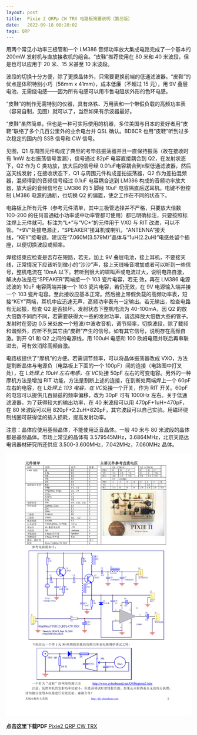 ```yaml
---
layout: post
title:  Pixie 2 QRPp CW TRX 电路板简要说明（第三版）
date:   2022-09-18 08:28:02
tags: QRP
---
```



用两个常见小功率三极管和一个 LM386 音频功率放大集成电路完成了一个基本的 200mW 发射机与直放接收机的组合。“皮鞋”推荐使用在 80 米和 40 米波段，但是也可以应用于 20 米、15 米甚至 10 米波段。

波段的切换十分方便，除了更换晶体外，只需要更换前端的低通滤波器。“皮鞋”的优点是体积特别小巧（56mm x 41mm），成本低廉（不超过 15 元），用 9V 叠层电池，无需绕电感——因为所有电感可以用市售电阻状外形的色环电感。 

“皮鞋”的制作无需特别的仪器，具有烙铁、万用表和一个带假负载的高频功率表（容易自制，见图）就可以了，当然如果有示波器最好。

“皮鞋”虽然简单，但也是一种可实际使用的机器，多位美国与日本的爱好者用“皮鞋”联络了多个几百公里外的业余电台并 QSL 确认。BD6CR 也用“皮鞋”听到过多次稳定的国内的 SSB 信号和 CW 信号。

见图，Q1 与周围元件构成了典型的考毕兹振荡器并且一直保持振荡（故在接收时有 1mW 左右振荡信号泄漏），信号通过 82pF 电容直接耦合到 Q2，在发射状态下，Q2 作为 C 类功放，放大后的信号经 0.01uF电容耦合到π型低通滤波器，然后送天线发射；在接收状态下，Q1 与周围元件构成差拍振荡器，Q2 作为差拍混频器，混频得到的音频信号经过 0.1uF 电容耦合送到 LM386 构成的音频功率放大器，放大后的音频信号在 LM386 的 5 脚经 10uF 电容隔直后送耳机。电键不但控制 LM386 电源的通断，也切换 Q2 的偏置，使之工作在不同的状态下。 

电路板上所有元件（参考元件清单，其中三极管选择并不严格，只要放大倍数 100-200 的任何普通硅小功率或中功率管都可使用）都已明确标注，只要按照标注焊上元件就可。标注为“L*”与“VC*”的元件用于 VXO 与 RIT 改进，可以不管。“+9V”处接电源正，“SPEAKER”接耳机或喇叭，“ANTENNA”接天线，“KEY”接电键。建议在“7.060M(3.579M)”晶体与“1uH(2.2uH)”电感处留个插座，以便切换波段或频率。 

焊接结束应检查是否存在短路，若无，加上 9V 叠层电池，接上耳机，不要接天线，正常情况下应该听到微小的“沙沙”声，接上天线噪音增加或者可以听到一些信号，整机电流在 10mA 以下。若听到很大的啸叫声或电流过大，说明电路自激，解决办法是在“SPEAKER”两端接一个 103 瓷片电容，若无
效，再在 LM386 电源滤波的 10uF 电容两端并接一个 103 瓷片电容，若仍无效，在 9V 电源输入端并接一个 103 瓷片电容。至此接收应基本正常。然后接上带假负载的高频功率表，短接“KEY”两端，耳机中应迅速无声，高频功率表有一定输出。若无输出，检查电路有无起振，检查 Q2 是否损坏。发射状态下整机电流为 40-100mA，因 Q2 的放大倍数不同而不同，若需要获得大一些的发射功率，请选择放大倍数大些的管子。发射时在旁边 0.5 米处放一个短波/中波收音机，调节频率，切换波段，除了载频和谐频外，应听不到其它由“皮鞋”产生的信号。如有其它信号，说明存在高频自激。割开 Q1 和 Q2 之间的电源线，用 100uH 电感和 100 欧姆电阻并联后再串联进去，可有效消除高频自激。

电路板提供了“摩机”的方便。若需调节频率，可以将晶体振荡器改成 VXO，方法是割断晶体与电源负（电路板上下面的一个 100pF）间的连接（电路图中打叉处），在 L*处焊上 10uH 左右电感，在 VC*处接 50pF 左右的可变电容。另外的一种摩机方法是增加 RIT 功能，方法是割断上述的连接，在割断处两端焊上一个 60pF 左右的电容，在 L*处焊上 103 电容，在 VC*处接一个开关，作为 RIT 开关。60pF 的电容可以提供几百赫兹的频率偏移，改为 30pF 可有 1000Hz 左右。关于低通滤波器，为了获得较大的输出功率，在 40 米波段可以用 470pF+1uH+470pF，在 80 米波段可以用 820pF+2.2uH+820pF，其它波段可以自己实验。用磁环绕制线圈可获得低的插入损耗，提高发射功率。

注意：晶体应使用基频晶体，不能使用泛音晶体。一般 40 米与 80 米波段的晶体都是基频晶体。市场上常见的晶体有 3.579545MHz，3.6864MHz，北京天路达电讯器材研究所还供应 3.500-3.600MHz，7.042MHz，7.060MHz 晶体。



![Pixie2 QRP CW TRX](/assets/2022/pixie2-qrjp-cw-trx.jpg "Pixie2 QRP CW TRX")

__点击这里下载PDF__  [Pixie2 QRP CW TRX](/assets/2022/pixie2-qrpp-cw-trx.pdf "Pixie2 QRP CW TRX")
